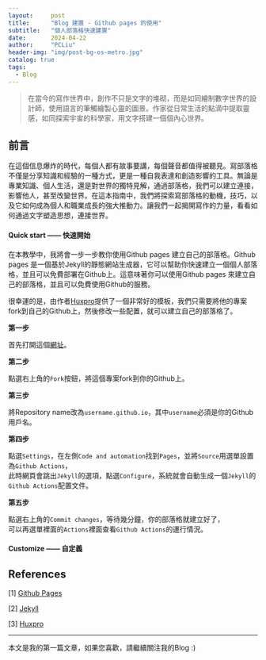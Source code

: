```yaml
---
layout:     post
title:      "Blog 建置 - Github pages 的使用"
subtitle:   "個人部落格快速建置"
date:       2024-04-22
author:     "PCLiu"
header-img: "img/post-bg-os-metro.jpg"
catalog: true
tags:
  - Blog
---
```



> 在當今的寫作世界中，創作不只是文字的堆砌，而是如同繪制數字世界的設計師，使用語言的筆觸繪製心靈的圖景。作家從日常生活的點滴中提取靈感，如同探索宇宙的科學家，用文字搭建一個個內心世界。

## 前言

在這個信息爆炸的時代，每個人都有故事要講，每個聲音都值得被聽見。寫部落格不僅是分享知識和經驗的一種方式，更是一種自我表達和創造影響的工具。無論是專業知識、個人生活，還是對世界的獨特見解，通過部落格，我們可以建立連接，影響他人，甚至改變世界。在這本指南中，我們將探索寫部落格的動機，技巧，以及它如何成為個人和職業成長的強大推動力。讓我們一起揭開寫作的力量，看看如何通過文字塑造思想，連接世界。



#### Quick start —— 快速開始

在本教學中，我將會一步一步教你使用Github pages 建立自己的部落格。Github pages 是一個基於Jekyll的靜態網站生成器，它可以幫助你快速建立一個個人部落格，並且可以免費部署在Github上。這意味著你可以使用Github pages 來建立自己的部落格，並且可以免費使用Github的服務。

很幸運的是，由作者[Huxpro](https://github.com/Huxpro)提供了一個非常好的模板，我們只需要將他的專案fork到自己的Github上，然後修改一些配置，就可以建立自己的部落格了。

**第一步**

首先打開這個[網址](https://github.com/Huxpro/huxpro.github.io)。

**第二步**

點選右上角的`Fork`按鈕，將這個專案fork到你的Github上。

**第三步**

將Repository name改為`username.github.io`，其中`username`必須是你的Github用戶名。

**第四步**

點選`Settings`，在左側`Code and automation`找到`Pages`，並將`Source`用選單設置為`Github Actions`，  
此時網頁會跳出`Jekyll`的選項，點選`Configure`，系統就會自動生成一個`Jekyll`的`Github Actions`配置文件。

**第五步**

點選右上角的`Commit changes`，等待幾分鐘，你的部落格就建立好了，  
可以再選單裡面的`Actions`裡面查看`Github Actions`的運行情況。

#### Customize —— 自定義






## References

[1] [Github Pages](https://pages.github.com/)

[2] [Jekyll](https://jekyllrb.com/)

[3] [Huxpro](https://github.com/Huxpro/huxpro.github.io)

---

本文是我的第一篇文章，如果您喜歡，請繼續關注我的Blog :)